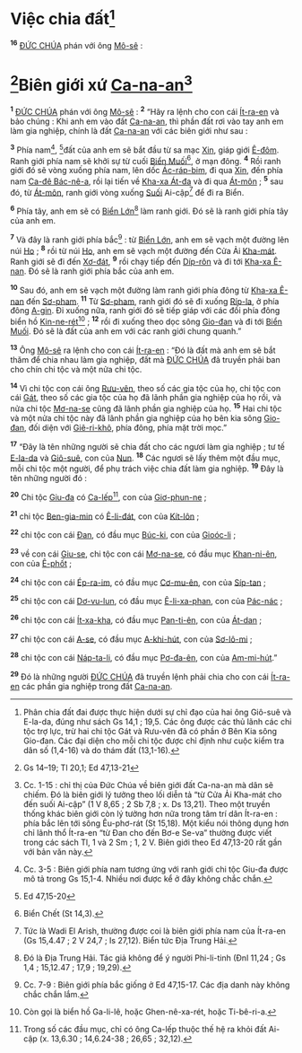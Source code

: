 # Việc chia đất[^8-eb76f7b7-c72f-4ce6-ac43-8286c8ba7983]
<sup><b>16</b></sup> [ĐỨC CHÚA]() phán với ông [Mô-sê]() : 
# [^1@-eb76f7b7-c72f-4ce6-ac43-8286c8ba7983]Biên giới xứ [Ca-na-an]()[^1-eb76f7b7-c72f-4ce6-ac43-8286c8ba7983]
<sup><b>1</b></sup> [ĐỨC CHÚA]() phán với ông [Mô-sê]() : <sup><b>2</b></sup> “Hãy ra lệnh cho con cái [Ít-ra-en]() và bảo chúng : Khi anh em vào đất [Ca-na-an](), thì phần đất rơi vào tay anh em làm gia nghiệp, chính là đất [Ca-na-an]() với các biên giới như sau :

<sup><b>3</b></sup> Phía nam[^2-eb76f7b7-c72f-4ce6-ac43-8286c8ba7983], [^2@-eb76f7b7-c72f-4ce6-ac43-8286c8ba7983]đất của anh em sẽ bắt đầu từ sa mạc [Xin](), giáp giới [Ê-đôm](). Ranh giới phía nam sẽ khởi sự từ cuối [Biển Muối]()[^3-eb76f7b7-c72f-4ce6-ac43-8286c8ba7983], ở mạn đông. <sup><b>4</b></sup> Rồi ranh giới đó sẽ vòng xuống phía nam, lên dốc [Ác-ráp-bim](), đi qua [Xin](), đến phía nam [Ca-đê Bác-nê-a](), rồi lại tiến về [Kha-xa Át-đa]() và đi qua [Át-môn]() ; <sup><b>5</b></sup> sau đó, từ [Át-môn](), ranh giới vòng xuống [Suối]() Ai-cập[^4-eb76f7b7-c72f-4ce6-ac43-8286c8ba7983] để đi ra Biển.

<sup><b>6</b></sup> Phía tây, anh em sẽ có [Biển Lớn]()[^5-eb76f7b7-c72f-4ce6-ac43-8286c8ba7983] làm ranh giới. Đó sẽ là ranh giới phía tây của anh em.

<sup><b>7</b></sup> Và đây là ranh giới phía bắc[^6-eb76f7b7-c72f-4ce6-ac43-8286c8ba7983] : từ [Biển Lớn](), anh em sẽ vạch một đường lên núi [Ho]() ; <sup><b>8</b></sup> rồi từ núi [Ho](), anh em sẽ vạch một đường đến Cửa Ải [Kha-mát](). Ranh giới sẽ đi đến [Xơ-đát](), <sup><b>9</b></sup> rồi chạy tiếp đến [Díp-rôn]() và đi tới [Kha-xa Ê-nan](). Đó sẽ là ranh giới phía bắc của anh em.

<sup><b>10</b></sup> Sau đó, anh em sẽ vạch một đường làm ranh giới phía đông từ [Kha-xa Ê-nan]() đến [Sơ-pham](). <sup><b>11</b></sup> Từ [Sơ-pham](), ranh giới đó sẽ đi xuống [Ríp-la](), ở phía đông [A-gin](). Đi xuống nữa, ranh giới đó sẽ tiếp giáp với các đồi phía đông biển hồ [Kin-ne-rét]()[^7-eb76f7b7-c72f-4ce6-ac43-8286c8ba7983] ; <sup><b>12</b></sup> rồi đi xuống theo dọc sông [Gio-đan]() và đi tới [Biển Muối](). Đó sẽ là đất của anh em với các ranh giới chung quanh.”

<sup><b>13</b></sup> Ông [Mô-sê]() ra lệnh cho con cái [Ít-ra-en]() : “Đó là đất mà anh em sẽ bắt thăm để chia nhau làm gia nghiệp, đất mà [ĐỨC CHÚA]() đã truyền phải ban cho chín chi tộc và một nửa chi tộc.

<sup><b>14</b></sup> Vì chi tộc con cái ông [Rưu-vên](), theo số các gia tộc của họ, chi tộc con cái [Gát](), theo số các gia tộc của họ đã lãnh phần gia nghiệp của họ rồi, và nửa chi tộc [Mơ-na-se]() cũng đã lãnh phần gia nghiệp của họ. <sup><b>15</b></sup> Hai chi tộc và một nửa chi tộc này đã lãnh phần gia nghiệp của họ bên kia sông [Gio-đan](), đối diện với [Giê-ri-khô](), phía đông, phía mặt trời mọc.”

<sup><b>17</b></sup> “Đây là tên những người sẽ chia đất cho các ngươi làm gia nghiệp ; tư tế [E-la-da]() và [Giô-suê](), con của [Nun](). <sup><b>18</b></sup> Các ngươi sẽ lấy thêm một đầu mục, mỗi chi tộc một người, để phụ trách việc chia đất làm gia nghiệp. <sup><b>19</b></sup> Đây là tên những người đó :

<sup><b>20</b></sup> Chi tộc [Giu-đa]() có [Ca-lếp]()[^9-eb76f7b7-c72f-4ce6-ac43-8286c8ba7983], con của [Giơ-phun-ne]() ;

<sup><b>21</b></sup> chi tộc [Ben-gia-min]() có [Ê-li-đát](), con của [Kít-lôn]() ;

<sup><b>22</b></sup> chi tộc con cái [Đan](), có đầu mục [Búc-ki](), con của [Gioóc-li]() ;

<sup><b>23</b></sup> về con cái [Giu-se](), chi tộc con cái [Mơ-na-se](), có đầu mục [Khan-ni-ên](), con của [Ê-phốt]() ;

<sup><b>24</b></sup> chi tộc con cái [Ép-ra-im](), có đầu mục [Cơ-mu-ên](), con của [Síp-tan]() ;

<sup><b>25</b></sup> chi tộc con cái [Dơ-vu-lun](), có đầu mục [Ê-li-xa-phan](), con của [Pác-nác]() ;

<sup><b>26</b></sup> chi tộc con cái [Ít-xa-kha](), có đầu mục [Pan-ti-ên](), con của [Át-dan]() ;

<sup><b>27</b></sup> chi tộc con cái [A-se](), có đầu mục [A-khi-hút](), con của [Sơ-lô-mi]() ;

<sup><b>28</b></sup> chi tộc con cái [Náp-ta-li](), có đầu mục [Pơ-đa-ên](), con của [Am-mi-hút]().”

<sup><b>29</b></sup> Đó là những người [ĐỨC CHÚA]() đã truyền lệnh phải chia cho con cái [Ít-ra-en]() các phần gia nghiệp trong đất [Ca-na-an]().

[^1-eb76f7b7-c72f-4ce6-ac43-8286c8ba7983]: Cc. 1-15 : chỉ thị của Đức Chúa về biên giới đất Ca-na-an mà dân sẽ chiếm. Đó là biên giới lý tưởng theo lối diễn tả “từ Cửa Ải Kha-mát cho đến suối Ai-cập” (1 V 8,65 ; 2 Sb 7,8 ; x. Ds 13,21). Theo một truyền thống khác biên giới còn lý tưởng hơn nữa trong tâm trí dân Ít-ra-en : phía bắc lên tới sông Êu-phơ-rát (St 15,18). Một kiểu nói thông dụng hơn chỉ lãnh thổ Ít-ra-en “từ Đan cho đến Bơ-e Se-va” thường được viết trong các sách Tl, 1 và 2 Sm ; 1, 2 V. Biên giới theo Ed 47,13-20 rất gần với bản văn này.
[^2-eb76f7b7-c72f-4ce6-ac43-8286c8ba7983]: Cc. 3-5 : Biên giới phía nam tương ứng với ranh giới chi tộc Giu-đa được mô tả trong Gs 15,1-4. Nhiều nơi được kể ở đây không chắc chắn.
[^3-eb76f7b7-c72f-4ce6-ac43-8286c8ba7983]: Biển Chết (St 14,3).
[^4-eb76f7b7-c72f-4ce6-ac43-8286c8ba7983]: Tức là Wadi El Arish, thường được coi là biên giới phía nam của Ít-ra-en (Gs 15,4.47 ; 2 V 24,7 ; Is 27,12). Biển tức Địa Trung Hải.
[^5-eb76f7b7-c72f-4ce6-ac43-8286c8ba7983]: Đó là Địa Trung Hải. Tác giả không để ý người Phi-li-tinh (Đnl 11,24 ; Gs 1,4 ; 15,12.47 ; 17,9 ; 19,29).
[^6-eb76f7b7-c72f-4ce6-ac43-8286c8ba7983]: Cc. 7-9 : Biên giới phía bắc giống ở Ed 47,15-17. Các địa danh này không chắc chắn lắm.
[^7-eb76f7b7-c72f-4ce6-ac43-8286c8ba7983]: Còn gọi là biển hồ Ga-li-lê, hoặc Ghen-nê-xa-rét, hoặc Ti-bê-ri-a.
[^8-eb76f7b7-c72f-4ce6-ac43-8286c8ba7983]: Phân chia đất đai được thực hiện dưới sự chỉ đạo của hai ông Giô-suê và E-la-da, đúng như sách Gs 14,1 ; 19,5. Các ông được các thủ lãnh các chi tộc trợ lực, trừ hai chi tộc Gát và Rưu-vên đã có phần ở Bên Kia sông Gio-đan. Các đại diện cho mỗi chi tộc được chỉ định như cuộc kiểm tra dân số (1,4-16) và do thám đất (13,1-16).
[^9-eb76f7b7-c72f-4ce6-ac43-8286c8ba7983]: Trong số các đầu mục, chỉ có ông Ca-lếp thuộc thế hệ ra khỏi đất Ai-cập (x. 13,6.30 ; 14,6.24-38 ; 26,65 ; 32,12).
[^1@-eb76f7b7-c72f-4ce6-ac43-8286c8ba7983]: Gs 14–19; Tl 20,1; Ed 47,13-21
[^2@-eb76f7b7-c72f-4ce6-ac43-8286c8ba7983]: Ed 47,15-20